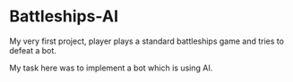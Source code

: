 # Battleships-AI
My very first project,  player plays a standard battleships game and tries to defeat a bot.

My task here was to implement a bot which is using AI.
